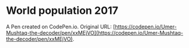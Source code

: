 # World population 2017

A Pen created on CodePen.io. Original URL: [https://codepen.io/Umer-Mushtaq-the-decoder/pen/xxMEjVO](https://codepen.io/Umer-Mushtaq-the-decoder/pen/xxMEjVO).

